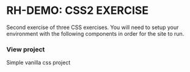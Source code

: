 # RH-DEMO: CSS2 EXERCISE

Second exercise of three CSS exercises. You will need to setup your environment with the following components in order for the site to run.

### View project
Simple vanilla css project